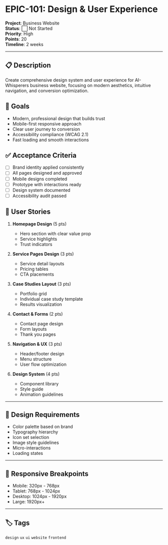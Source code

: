 # EPIC-101: Design & User Experience

**Project**: Business Website  
**Status**: ⬜ Not Started  
**Priority**: High  
**Points**: 20  
**Timeline**: 2 weeks  

---

## 📋 Description

Create comprehensive design system and user experience for AI-Whisperers business website, focusing on modern aesthetics, intuitive navigation, and conversion optimization.

## 🎯 Goals

- Modern, professional design that builds trust
- Mobile-first responsive approach  
- Clear user journey to conversion
- Accessibility compliance (WCAG 2.1)
- Fast loading and smooth interactions

## ✅ Acceptance Criteria

- [ ] Brand identity applied consistently
- [ ] All pages designed and approved
- [ ] Mobile designs completed
- [ ] Prototype with interactions ready
- [ ] Design system documented
- [ ] Accessibility audit passed

## 📖 User Stories

1. **Homepage Design** (5 pts)
   - Hero section with clear value prop
   - Service highlights
   - Trust indicators
   
2. **Service Pages Design** (3 pts)
   - Service detail layouts
   - Pricing tables
   - CTA placements

3. **Case Studies Layout** (3 pts)
   - Portfolio grid
   - Individual case study template
   - Results visualization

4. **Contact & Forms** (2 pts)
   - Contact page design
   - Form layouts
   - Thank you pages

5. **Navigation & UX** (3 pts)
   - Header/footer design
   - Menu structure
   - User flow optimization

6. **Design System** (4 pts)
   - Component library
   - Style guide
   - Animation guidelines

---

## 🎨 Design Requirements

- Color palette based on brand
- Typography hierarchy
- Icon set selection
- Image style guidelines
- Micro-interactions
- Loading states

---

## 📱 Responsive Breakpoints

- Mobile: 320px - 768px
- Tablet: 768px - 1024px
- Desktop: 1024px - 1920px
- Large: 1920px+

---

## 🏷️ Tags

`design` `ux` `ui` `website` `frontend`